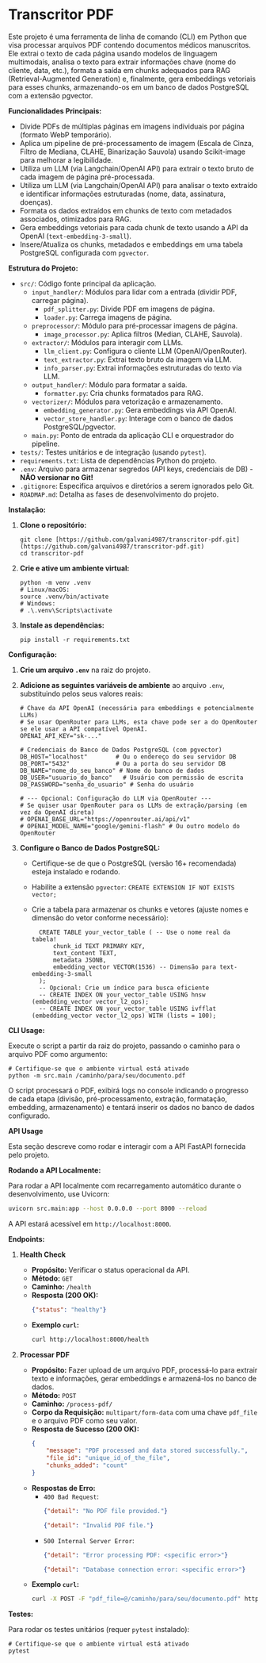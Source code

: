 # Transcritor PDF

Este projeto é uma ferramenta de linha de comando (CLI) em Python que visa processar arquivos PDF contendo documentos médicos manuscritos. Ele extrai o texto de cada página usando modelos de linguagem multimodais, analisa o texto para extrair informações chave (nome do cliente, data, etc.), formata a saída em chunks adequados para RAG (Retrieval-Augmented Generation) e, finalmente, gera embeddings vetoriais para esses chunks, armazenando-os em um banco de dados PostgreSQL com a extensão pgvector.

**Funcionalidades Principais:**

* Divide PDFs de múltiplas páginas em imagens individuais por página (formato WebP temporário).
* Aplica um pipeline de pré-processamento de imagem (Escala de Cinza, Filtro de Mediana, CLAHE, Binarização Sauvola) usando Scikit-image para melhorar a legibilidade.
* Utiliza um LLM (via Langchain/OpenAI API) para extrair o texto bruto de cada imagem de página pré-processada.
* Utiliza um LLM (via Langchain/OpenAI API) para analisar o texto extraído e identificar informações estruturadas (nome, data, assinatura, doenças).
* Formata os dados extraídos em chunks de texto com metadados associados, otimizados para RAG.
* Gera embeddings vetoriais para cada chunk de texto usando a API da OpenAI (`text-embedding-3-small`).
* Insere/Atualiza os chunks, metadados e embeddings em uma tabela PostgreSQL configurada com `pgvector`.

**Estrutura do Projeto:**

* `src/`: Código fonte principal da aplicação.
    * `input_handler/`: Módulos para lidar com a entrada (dividir PDF, carregar página).
        * `pdf_splitter.py`: Divide PDF em imagens de página.
        * `loader.py`: Carrega imagens de página.
    * `preprocessor/`: Módulo para pré-processar imagens de página.
        * `image_processor.py`: Aplica filtros (Median, CLAHE, Sauvola).
    * `extractor/`: Módulos para interagir com LLMs.
        * `llm_client.py`: Configura o cliente LLM (OpenAI/OpenRouter).
        * `text_extractor.py`: Extrai texto bruto da imagem via LLM.
        * `info_parser.py`: Extrai informações estruturadas do texto via LLM.
    * `output_handler/`: Módulo para formatar a saída.
        * `formatter.py`: Cria chunks formatados para RAG.
    * `vectorizer/`: Módulos para vetorização e armazenamento.
        * `embedding_generator.py`: Gera embeddings via API OpenAI.
        * `vector_store_handler.py`: Interage com o banco de dados PostgreSQL/pgvector.
    * `main.py`: Ponto de entrada da aplicação CLI e orquestrador do pipeline.
* `tests/`: Testes unitários e de integração (usando `pytest`).
* `requirements.txt`: Lista de dependências Python do projeto.
* `.env`: Arquivo para armazenar segredos (API keys, credenciais de DB) - **NÃO versionar no Git!**
* `.gitignore`: Especifica arquivos e diretórios a serem ignorados pelo Git.
* `ROADMAP.md`: Detalha as fases de desenvolvimento do projeto.

**Instalação:**

1.  **Clone o repositório:**

        git clone [https://github.com/galvani4987/transcritor-pdf.git](https://github.com/galvani4987/transcritor-pdf.git)
        cd transcritor-pdf

2.  **Crie e ative um ambiente virtual:**

        python -m venv .venv
        # Linux/macOS:
        source .venv/bin/activate
        # Windows:
        # .\.venv\Scripts\activate

3.  **Instale as dependências:**

        pip install -r requirements.txt

**Configuração:**

1.  **Crie um arquivo `.env`** na raiz do projeto.
2.  **Adicione as seguintes variáveis de ambiente** ao arquivo `.env`, substituindo pelos seus valores reais:

    ```dotenv
    # Chave da API OpenAI (necessária para embeddings e potencialmente LLMs)
    # Se usar OpenRouter para LLMs, esta chave pode ser a do OpenRouter se ele usar a API compatível OpenAI.
    OPENAI_API_KEY="sk-..."

    # Credenciais do Banco de Dados PostgreSQL (com pgvector)
    DB_HOST="localhost"        # Ou o endereço do seu servidor DB
    DB_PORT="5432"             # Ou a porta do seu servidor DB
    DB_NAME="nome_do_seu_banco" # Nome do banco de dados
    DB_USER="usuario_do_banco"   # Usuário com permissão de escrita
    DB_PASSWORD="senha_do_usuario" # Senha do usuário

    # --- Opcional: Configuração do LLM via OpenRouter ---
    # Se quiser usar OpenRouter para os LLMs de extração/parsing (em vez da OpenAI direta)
    # OPENAI_BASE_URL="https://openrouter.ai/api/v1"
    # OPENAI_MODEL_NAME="google/gemini-flash" # Ou outro modelo do OpenRouter
    ```

3.  **Configure o Banco de Dados PostgreSQL:**
    * Certifique-se de que o PostgreSQL (versão 16+ recomendada) esteja instalado e rodando.
    * Habilite a extensão `pgvector`: `CREATE EXTENSION IF NOT EXISTS vector;`
    * Crie a tabela para armazenar os chunks e vetores (ajuste nomes e dimensão do vetor conforme necessário):

            CREATE TABLE your_vector_table ( -- Use o nome real da tabela!
                chunk_id TEXT PRIMARY KEY,
                text_content TEXT,
                metadata JSONB,
                embedding_vector VECTOR(1536) -- Dimensão para text-embedding-3-small
            );
            -- Opcional: Crie um índice para busca eficiente
            -- CREATE INDEX ON your_vector_table USING hnsw (embedding_vector vector_l2_ops);
            -- CREATE INDEX ON your_vector_table USING ivfflat (embedding_vector vector_l2_ops) WITH (lists = 100);

**CLI Usage:**

Execute o script a partir da raiz do projeto, passando o caminho para o arquivo PDF como argumento:

    # Certifique-se que o ambiente virtual está ativado
    python -m src.main /caminho/para/seu/documento.pdf

O script processará o PDF, exibirá logs no console indicando o progresso de cada etapa (divisão, pré-processamento, extração, formatação, embedding, armazenamento) e tentará inserir os dados no banco de dados configurado.

**API Usage**

Esta seção descreve como rodar e interagir com a API FastAPI fornecida pelo projeto.

**Rodando a API Localmente:**

Para rodar a API localmente com recarregamento automático durante o desenvolvimento, use Uvicorn:

```bash
uvicorn src.main:app --host 0.0.0.0 --port 8000 --reload
```

A API estará acessível em `http://localhost:8000`.

**Endpoints:**

1.  **Health Check**
    *   **Propósito:** Verificar o status operacional da API.
    *   **Método:** `GET`
    *   **Caminho:** `/health`
    *   **Resposta (200 OK):**
        ```json
        {"status": "healthy"}
        ```
    *   **Exemplo `curl`:**
        ```bash
        curl http://localhost:8000/health
        ```

2.  **Processar PDF**
    *   **Propósito:** Fazer upload de um arquivo PDF, processá-lo para extrair texto e informações, gerar embeddings e armazená-los no banco de dados.
    *   **Método:** `POST`
    *   **Caminho:** `/process-pdf/`
    *   **Corpo da Requisição:** `multipart/form-data` com uma chave `pdf_file` e o arquivo PDF como seu valor.
    *   **Resposta de Sucesso (200 OK):**
        ```json
        {
            "message": "PDF processed and data stored successfully.",
            "file_id": "unique_id_of_the_file",
            "chunks_added": "count"
        }
        ```
    *   **Respostas de Erro:**
        *   `400 Bad Request`:
            ```json
            {"detail": "No PDF file provided."}
            ```
            ```json
            {"detail": "Invalid PDF file."}
            ```
        *   `500 Internal Server Error`:
            ```json
            {"detail": "Error processing PDF: <specific error>"}
            ```
            ```json
            {"detail": "Database connection error: <specific error>"}
            ```
    *   **Exemplo `curl`:**
        ```bash
        curl -X POST -F "pdf_file=@/caminho/para/seu/documento.pdf" http://localhost:8000/process-pdf/
        ```

**Testes:**

Para rodar os testes unitários (requer `pytest` instalado):

    # Certifique-se que o ambiente virtual está ativado
    pytest